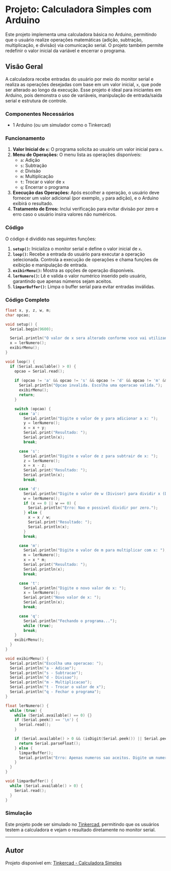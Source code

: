 # Projeto: Calculadora Simples com Arduino

Este projeto implementa uma calculadora básica no Arduino, permitindo que o usuário realize operações matemáticas (adição, subtração, multiplicação, e divisão) via comunicação serial. O projeto também permite redefinir o valor inicial da variável e encerrar o programa.

## Visão Geral

A calculadora recebe entradas do usuário por meio do monitor serial e realiza as operações desejadas com base em um valor inicial, `x`, que pode ser alterado ao longo da execução. Esse projeto é ideal para iniciantes em Arduino, pois demonstra o uso de variáveis, manipulação de entrada/saída serial e estrutura de controle.

### Componentes Necessários

- 1 Arduino (ou um simulador como o Tinkercad)

### Funcionamento

1. **Valor Inicial de `x`:** O programa solicita ao usuário um valor inicial para `x`.
2. **Menu de Operações:** O menu lista as operações disponíveis:
   - `a`: Adição
   - `s`: Subtração
   - `d`: Divisão
   - `m`: Multiplicação
   - `t`: Trocar o valor de `x`
   - `q`: Encerrar o programa
3. **Execução das Operações:** Após escolher a operação, o usuário deve fornecer um valor adicional (por exemplo, `y` para adição), e o Arduino exibirá o resultado.
4. **Tratamento de Erros:** Inclui verificação para evitar divisão por zero e erro caso o usuário insira valores não numéricos.

### Código

O código é dividido nas seguintes funções:

1. **`setup()`:** Inicializa o monitor serial e define o valor inicial de `x`.
2. **`loop()`:** Recebe a entrada do usuário para executar a operação selecionada. Controla a execução de operações e chama funções de exibição e manipulação de entrada.
3. **`exibirMenu()`:** Mostra as opções de operação disponíveis.
4. **`lerNumero()`:** Lê e valida o valor numérico inserido pelo usuário, garantindo que apenas números sejam aceitos.
5. **`limparBuffer()`:** Limpa o buffer serial para evitar entradas inválidas.

### Código Completo

```cpp
float x, y, z, w, m;
char opcao;

void setup() {
  Serial.begin(9600);  

  Serial.println("O valor de x sera alterado conforme voce vai utilizando as funcoes\nPara alterar basta digitar t depois de definir o valor de x\nDigite o valor inicial de x: ");
  x = lerNumero();  
  exibirMenu();     
}

void loop() {
  if (Serial.available() > 0) {
    opcao = Serial.read();
    
    if (opcao != 'a' && opcao != 's' && opcao != 'd' && opcao != 'm' && opcao != 't' && opcao != 'q') {
      Serial.println("Opcao invalida. Escolha uma operacao valida.");
      exibirMenu();
      return; 
    }

    switch (opcao) {
      case 'a':  
        Serial.println("Digite o valor de y para adicionar a x: ");
        y = lerNumero();
        x = x + y;
        Serial.print("Resultado: ");
        Serial.println(x);
        break;

      case 's':  
        Serial.println("Digite o valor de z para subtrair de x: ");
        z = lerNumero();
        x = x - z;
        Serial.print("Resultado: ");
        Serial.println(x);
        break;

      case 'd':  
        Serial.println("Digite o valor de w (Divisor) para dividir x (Dividendo): ");
        w = lerNumero();
        if (x == 0 || w == 0) {
          Serial.println("Erro: Nao e possivel dividir por zero.");
        } else {
          x = x / w;
          Serial.print("Resultado: ");
          Serial.println(x);
        }
        break;

      case 'm':  
        Serial.println("Digite o valor de m para multiplicar com x: ");
        m = lerNumero();
        x = x * m;
        Serial.print("Resultado: ");
        Serial.println(x);
        break;

      case 't':  
        Serial.println("Digite o novo valor de x: ");
        x = lerNumero();
        Serial.print("Novo valor de x: ");
        Serial.println(x);
        break;

      case 'q':  
        Serial.println("Fechando o programa...");
        while (true);  
        break;
    } 
    exibirMenu();
  }
}

void exibirMenu() {
  Serial.println("Escolha uma operacao: ");
  Serial.println("a - Adicao");
  Serial.println("s - Subtracao");
  Serial.println("d - Divisao");
  Serial.println("m - Multiplicacao");
  Serial.println("t - Trocar o valor de x");
  Serial.println("q - Fechar o programa");
}

float lerNumero() {
  while (true) {
    while (Serial.available() == 0) {}  
    if (Serial.peek() == '\n') {        
      Serial.read();  
    }

    if (Serial.available() > 0 && (isDigit(Serial.peek()) || Serial.peek() == '-')) {
      return Serial.parseFloat();  
    } else {
      limparBuffer(); 
      Serial.println("Erro: Apenas numeros sao aceitos. Digite um numero, por favor: ");
    }
  }
}

void limparBuffer() {
  while (Serial.available() > 0) {
    Serial.read(); 
  }
}
```

### Simulação

Este projeto pode ser simulado no [Tinkercad](https://www.tinkercad.com/), permitindo que os usuários testem a calculadora e vejam o resultado diretamente no monitor serial.

---

## Autor

Projeto disponível em: [Tinkercad - Calculadora Simples](https://www.tinkercad.com/things/bavkcCIkFdj-calculadorasimples/editel?returnTo=https%3A%2F%2Fwww.tinkercad.com%2Fdashboard%2Fdesigns%2Fcircuits&sharecode=d6SRgywW3BVtEwpWs6RFbBZC_pC5s_fkOQm-OF4h9JQ)
